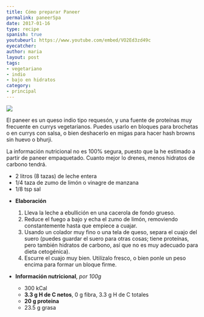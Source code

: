 ```yaml
---
title: Cómo preparar Paneer
permalink: paneerSpa
date: 2017-01-16
type: recipe
spanish: true
youtubeurl: https://www.youtube.com/embed/VO2Ed3zd49c
eyecatcher: 
author: maria
layout: post
tags: 
- vegetariano
- indio
- bajo en hidratos
category: 
- principal
---
```

<img src="https://farm1.staticflickr.com/301/32231928512_a405f5a901_o_d.jpg" >

El paneer es un queso indio tipo requesón, y una fuente de proteínas muy frecuente en currys vegetarianos. Puedes usarlo en bloques para brochetas o en currys con salsa, o bien deshacerlo en migas para hacer hash browns sin huevo o bhurji. 

La información nutricional no es 100% segura, puesto que la he estimado a partir de paneer empaquetado. Cuanto mejor lo drenes, menos hidratos de carbono tendrá. 

<ul>
  <li>2 litros (8 tazas) de leche entera</li>
  <li>1/4 taza de zumo de limón o vinagre de manzana</li>
  <li>1/8 tsp sal</li>
</ul>

* **Elaboración**
  1. Lleva la leche a ebullición en una cacerola de fondo grueso. 
  2. Reduce el fuego a bajo y echa el zumo de limón, removiendo constantemente hasta que empiece a cuajar. 
  3. Usando un colador muy fino o una tela de queso, separa el cuajo del suero (puedes guardar el suero para otras cosas; tiene proteínas, pero también hidratos de carbono, así que no es muy adecuado para dieta cetogénica). 
  4. Escurre el cuajo muy bien. Utilízalo fresco, o bien ponle un peso encima para formar un bloque firme. 

* **Información nutricional**, _por 100g_
  * 300 kCal
  * **3.3 g H de C netos**, 0 g fibra, 3.3 g H de C totales
  * **20 g proteina**
  * 23.5 g grasa
